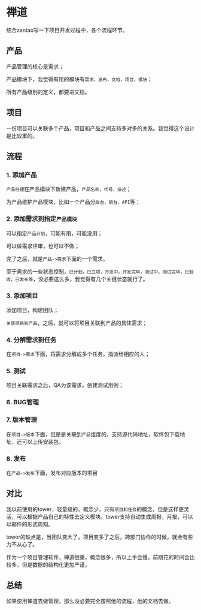 # 禅道

结合zentao写一下项目开发过程中，各个流程环节。


## 产品

产品管理的核心是需求；

产品模块下，我觉得有用的模块有`需求，发布，文档，项目，模块`；

所有产品级别的定义，都要进文档。

## 项目

一份项目可以关联多个产品，项目和产品之间支持多对多的关系。我觉得这个设计是比较重的。



## 流程

### 1. 添加产品

`产品经理`在产品模块下新建产品，`产品名称，代号，描述`；

为产品维护产品模块，比如一个产品分`后台，前台，API`等；


### 2. 添加需求到指定`产品模块`

可以指定`产品计划`，可能有用，可能没用；

可以做需求评审，也可以不做；

完了之后，就是`产品->需求`下面的一个需求。

至于需求的一些状态控制，`已计划，已立项，开发中，开发完毕，测试中，测试完毕，已验收，已发布等`，没必要这么多，我觉得有几个关键状态就行了。


### 3. 添加项目

添加项目，构建团队；

`关联项目到产品`，之后，就可以将项目关联到产品的具体需求；

### 4. 分解需求到任务

在`项目->需求`下面，将需求分解成多个任务，指派给相应的人；


### 5. 测试

项目关联需求之后，QA为该需求，创建测试用例；

### 6. BUG管理



### 7. 版本管理

在`项目->版本`下面，但是是关联到`产品`维度的，支持源代码地址，软件包下载地址，还可以上传安装包。

### 8. 发布

在`产品->发布`下面，发布对应版本的项目

## 对比

我以前使用的tower，轻量级的，概念少，只有`项目和任务`的概念，但是这样更灵活，可以根据产品自己的特性去定义模块。tower支持自动生成周报，月报，可以以邮件的形式周知。

tower的缺点是，当团队变大了，项目变多了之后，跨部门协作的时候，就会有些力不从心了。

作为一个项目管理软件，禅道很重，概念很多，所以上手会慢，前期花的时间会比较多。但是数据的结构化更加严谨。

## 总结

如果使用禅道去做管理，那么没必要完全按照他的流程，他的文档去做。


 




